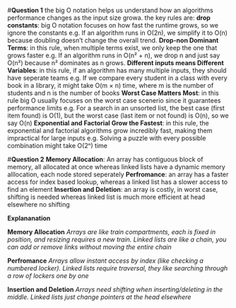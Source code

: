 #**Question 1**
the big O notation helps us understand how an algorithms performance changes as the input size growa. the key rules are:
 **drop constants**: big O notation focuses on how fast the runtime grows, so we ignore the constants e.g. If an algorithm runs in O(2n), we simplify it to O(n) because doubling doesn’t change the overall trend.
 **Drop-non Dominant Terms**: in this rule, when multiple terms exist, we only keep the one that grows faster e.g. If an algorithm runs in O(n² + n), we drop n and just say O(n²) because n² dominates as n grows.
 **Different inputs means Different Variables**: in this rule, if an algorithm has many multiple inputs, they should have seperate teams e.g. If we compare every student in a class with every book in a library, it might take O(m × n) time, where m is the number of students and n is the number of books
 **Worst Case Matters Most**: in this rule big O usually focuses on the worst case scenerio since it guarantees performance limits e.g. For a search in an unsorted list, the best case (first item found) is O(1), but the worst case (last item or not found) is O(n), so we say O(n)
 **Exponential and Factorial Grow the Fastest**: in this rule, the exponential and factorial algorithms grow incredibly fast, making them impractical for large inputs e.g. Solving a puzzle with every possible combination might take O(2ⁿ) time


 #**Question 2**
 **Memory Allocation**: An array has contiguous block of memory, all allocated at once whereas linked lists have a dynamic memory alllocation, each node stored seperately
 **Perfromance**: an array has a faster access for index based lookup, whereas a linked list has a slower access to find an element
 **Insertion and Deletion**: an array is costly, in worst case, shifting is needed whereas linked list is much more efficient at head elsewhere no shifting 

 **Explananation**
 
 **Memory Allocation**
 *Arrays are like train compartments, each is fixed in position, and resizing requires a new train.
Linked lists are like a chain, you can add or remove links without moving the entire chain*

**Perfromance**
*Arrays allow instant access by index (like checking a numbered locker).
Linked lists require traversal, they like searching through a row of lockers one by one*

**Insertion and Deletion**
*Arrays need shifting when inserting/deleting in the middle.
Linked lists just change pointers at the head elsewhere*


